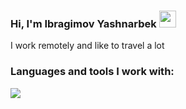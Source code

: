 ### Hi, I'm Ibragimov Yashnarbek <img src="https://media.giphy.com/media/m0dmKBkncVETJv2h0S/giphy.gif" width="27px"/>
I work remotely and like to travel a lot 

### Languages and tools I work with: 

<code><img src="[https://www.google.com/imgres?imgurl=https%3A%2F%2Ficon2.cleanpng.com%2F20180426%2Fzue%2Fkisspng-web-development-html-responsive-web-design-cascadi-5ae19e6b1412f6.0023511515247355950822.jpg&tbnid=AzKTpVJuVbqWQM&vet=12ahUKEwigieaE6YL-AhXDm4QIHeNeB5AQMygMegUIARDQAQ..i&imgrefurl=https%3A%2F%2Fwww.cleanpng.com%2Ffree%2Fhtml-5-logo.html&docid=QYdou_m75Hw1-M&w=260&h=140&q=html%20png%20logo%20download&ved=2ahUKEwigieaE6YL-AhXDm4QIHeNeB5AQMygMegUIARDQAQ](https://www.google.com/imgres?imgurl=https%3A%2F%2Fwww.vhv.rs%2Fdpng%2Fd%2F456-4562887_html-5-transparent-png-clipart-free-download-html.png&tbnid=V4am85dKkZP2rM&vet=12ahUKEwigieaE6YL-AhXDm4QIHeNeB5AQMygTegUIARDeAQ..i&imgrefurl=https%3A%2F%2Fwww.vhv.rs%2Fviewpic%2FhomJwRx_html-5-transparent-png-clipart-free-download-html%2F&docid=R7A15cfjq6gfHM&w=860&h=699&q=html%20png%20logo%20download&ved=2ahUKEwigieaE6YL-AhXDm4QIHeNeB5AQMygTegUIARDeAQ)"/><code/>


